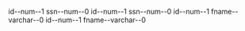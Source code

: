 id--num--1
ssn--num--0
id--num--1
ssn--num--0
id--num--1
fname--varchar--0
id--num--1
fname--varchar--0
